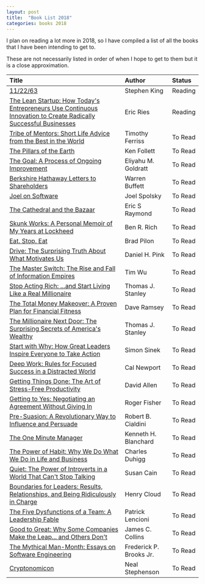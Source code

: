 ```yaml
---
layout: post
title:  "Book List 2018"
categories: books 2018
---
```


I plan on reading a lot more in 2018, so I have compiled a list of all the books that I have been intending to get to.

These are not necessarily listed in order of when I hope to get to them but it is a close approximation.

<!--more-->

| Title | Author | Status |
| :------| :-------| :--- |
| [11/22/63](https://www.goodreads.com/book/show/10644930-11-22-63) | Stephen King | Reading |
| [The Lean Startup: How Today's Entrepreneurs Use Continuous Innovation to Create Radically Successful Businesses](https://www.goodreads.com/book/show/10127019-the-lean-startup)	| Eric Ries | Reading |
| [Tribe of Mentors: Short Life Advice from the Best in the World](https://www.goodreads.com/book/show/36200111-tribe-of-mentors) | Timothy Ferriss | To Read |
| [The Pillars of the Earth](https://www.goodreads.com/book/show/5043.The_Pillars_of_the_Earth) | Ken Follett | To Read |
| [The Goal: A Process of Ongoing Improvement](https://www.goodreads.com/book/show/113934.The_Goal) | Eliyahu M. Goldratt | To Read |
| [Berkshire Hathaway Letters to Shareholders](https://www.goodreads.com/book/show/17972688-berkshire-hathaway-letters-to-shareholders) | Warren Buffett | To Read |
| [Joel on Software](https://www.goodreads.com/book/show/41786.Joel_on_Software) | Joel Spolsky | To Read |
| [The Cathedral and the Bazaar](https://www.goodreads.com/book/show/27980386-the-cathedral-and-the-bazaar) | Eric S Raymond | To Read |
| [Skunk Works: A Personal Memoir of My Years at Lockheed](https://www.goodreads.com/book/show/101438.Skunk_Works) | Ben R. Rich | To Read |
| [Eat. Stop. Eat](https://www.goodreads.com/book/show/7529642-eat-stop-eat) | Brad Pilon | To Read |
| [Drive: The Surprising Truth About What Motivates Us](https://www.goodreads.com/book/show/6452796-drive) | Daniel H. Pink | To Read |
| [The Master Switch: The Rise and Fall of Information Empires](https://www.goodreads.com/book/show/8201080-the-master-switch) | Tim Wu | To Read |
| [Stop Acting Rich: ...and Start Living Like a Real Millionaire](https://www.goodreads.com/book/show/6907891-stop-acting-rich) | Thomas J. Stanley | To Read |
| [The Total Money Makeover: A Proven Plan for Financial Fitness](https://www.goodreads.com/book/show/78427.The_Total_Money_Makeover) | Dave Ramsey | To Read |
| [The Millionaire Next Door: The Surprising Secrets of America's Wealthy](https://www.goodreads.com/book/show/998.The_Millionaire_Next_Door) | Thomas J. Stanley | To Read |
| [Start with Why: How Great Leaders Inspire Everyone to Take Action](https://www.goodreads.com/book/show/7108725-start-with-why) | Simon Sinek | To Read |
| [Deep Work: Rules for Focused Success in a Distracted World](https://www.goodreads.com/book/show/25744928-deep-work) | Cal Newport | To Read |
| [Getting Things Done: The Art of Stress-Free Productivity](https://www.goodreads.com/book/show/1633.Getting_Things_Done) | David Allen | To Read |
| [Getting to Yes: Negotiating an Agreement Without Giving In](https://www.goodreads.com/book/show/313605.Getting_to_Yes) | Roger Fisher | To Read |
| [Pre-Suasion: A Revolutionary Way to Influence and Persuade](https://www.goodreads.com/book/show/29238799-pre-suasion) | Robert B. Cialdini | To Read |
| [The One Minute Manager](https://www.goodreads.com/book/show/763362.The_One_Minute_Manager) | Kenneth H. Blanchard | To Read |
| [The Power of Habit: Why We Do What We Do in Life and Business](https://www.goodreads.com/book/show/12609433-the-power-of-habit) | Charles Duhigg | To Read |
| [Quiet: The Power of Introverts in a World That Can't Stop Talking](https://www.goodreads.com/book/show/8520610-quiet) | Susan Cain | To Read |
| [Boundaries for Leaders: Results, Relationships, and Being Ridiculously in Charge](https://www.goodreads.com/book/show/15820818-boundaries-for-leaders) | Henry Cloud | To Read |
| [The Five Dysfunctions of a Team: A Leadership Fable](https://www.goodreads.com/book/show/21343.The_Five_Dysfunctions_of_a_Team) | Patrick Lencioni | To Read |
| [Good to Great: Why Some Companies Make the Leap... and Others Don't](https://www.goodreads.com/book/show/76865.Good_to_Great) | James C. Collins | To Read |
| [The Mythical Man-Month: Essays on Software Engineering](https://www.goodreads.com/book/show/13629.The_Mythical_Man_Month) | Frederick P. Brooks Jr. | To Read |
| [Cryptonomicon](https://www.goodreads.com/book/show/816.Cryptonomicon) | Neal Stephenson | To Read |
